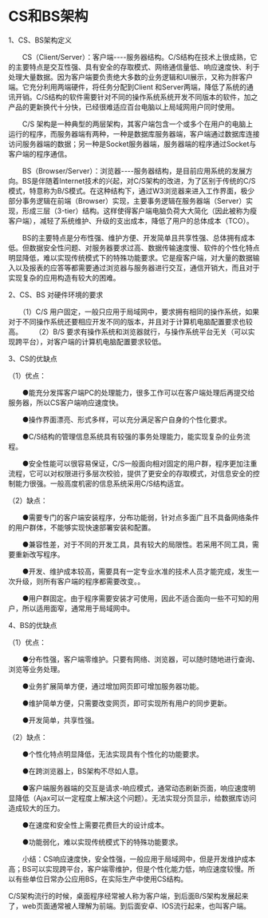 # CS和BS架构
1、CS、BS架构定义



　　CS（Client/Server）：客户端----服务器结构。C/S结构在技术上很成熟，它的主要特点是交互性强、具有安全的存取模式、网络通信量低、响应速度快、利于处理大量数据。因为客户端要负责绝大多数的业务逻辑和UI展示，又称为胖客户端。它充分利用两端硬件，将任务分配到Client 和Server两端，降低了系统的通讯开销。C/S结构的软件需要针对不同的操作系统系统开发不同版本的软件，加之产品的更新换代十分快，已经很难适应百台电脑以上局域网用户同时使用。

　　C/S 架构是一种典型的两层架构，其客户端包含一个或多个在用户的电脑上运行的程序，而服务器端有两种，一种是数据库服务器端，客户端通过数据库连接访问服务器端的数据；另一种是Socket服务器端，服务器端的程序通过Socket与客户端的程序通信。

　　BS（Browser/Server）：浏览器----服务器结构，是目前应用系统的发展方向。BS是伴随着Internet技术的兴起，对C/S架构的改进，为了区别于传统的C/S 模式，特意称为B/S模式。在这种结构下，通过W3浏览器来进入工作界面，极少部分事务逻辑在前端（Browser）实现，主要事务逻辑在服务器端（Server）实现，形成三层（3-tier）结构。这样使得客户端电脑负荷大大简化（因此被称为瘦客户端），减轻了系统维护、升级的支出成本，降低了用户的总体成本（TCO）。

　　BS的主要特点是分布性强、维护方便、开发简单且共享性强、总体拥有成本低。但数据安全性问题、对服务器要求过高、数据传输速度慢、软件的个性化特点明显降低，难以实现传统模式下的特殊功能要求。它是瘦客户端，对大量的数据输入以及报表的应答等都需要通过浏览器与服务器进行交互，通信开销大，而且对于实现复杂的应用构造有较大的困难。

2、CS、BS 对硬件环境的要求

　　（1）C/S 用户固定，一般只应用于局域网中，要求拥有相同的操作系统，如果对于不同操作系统还要相应开发不同的版本，并且对于计算机电脑配置要求也较高。
　　（2）B/S 要求有操作系统和浏览器就行，与操作系统平台无关（可以实现跨平台），对客户端的计算机电脑配置要求较低。

3、CS的优缺点



（1）优点：

　　●能充分发挥客户端PC的处理能力，很多工作可以在客户端处理后再提交给服务器，所以CS客户端响应速度快。

　　●操作界面漂亮、形式多样，可以充分满足客户自身的个性化要求。  

　　●C/S结构的管理信息系统具有较强的事务处理能力，能实现复杂的业务流程。

　　●安全性能可以很容易保证，C/S一般面向相对固定的用户群，程序更加注重流程，它可以对权限进行多层次校验，提供了更安全的存取模式，对信息安全的控制能力很强。一般高度机密的信息系统采用C/S结构适宜。

（2）缺点：

　　●需要专门的客户端安装程序，分布功能弱，针对点多面广且不具备网络条件的用户群体，不能够实现快速部署安装和配置。

　　●兼容性差，对于不同的开发工具，具有较大的局限性。若采用不同工具，需要重新改写程序。  

　　●开发、维护成本较高，需要具有一定专业水准的技术人员才能完成，发生一次升级，则所有客户端的程序都需要改变。。

　　●用户群固定。由于程序需要安装才可使用，因此不适合面向一些不可知的用户，所以适用面窄，通常用于局域网中。

4、BS的优缺点



（1）优点：

　　●分布性强，客户端零维护。只要有网络、浏览器，可以随时随地进行查询、浏览等业务处理。 

　　●业务扩展简单方便，通过增加网页即可增加服务器功能。  

　　●维护简单方便，只需要改变网页，即可实现所有用户的同步更新。 

　　●开发简单，共享性强。

（2）缺点：

　　●个性化特点明显降低，无法实现具有个性化的功能要求。 

　　●在跨浏览器上，BS架构不尽如人意。

　　●客户端服务器端的交互是请求-响应模式，通常动态刷新页面，响应速度明显降低（Ajax可以一定程度上解决这个问题）。无法实现分页显示，给数据库访问造成较大的压力。 

　　●在速度和安全性上需要花费巨大的设计成本。

　　●功能弱化，难以实现传统模式下的特殊功能要求。

　　小结：CS响应速度快，安全性强，一般应用于局域网中，但是开发维护成本高；BS可以实现跨平台，客户端零维护，但是个性化能力低，响应速度较慢。所以有些单位日常办公应用BS，在实际生产中使用CS结构。


C/S架构流行的时候，桌面程序经常被人称为客户端，到后面B/S架构发展起来了，web页面通常被人理解为前端。到后面安卓、IOS流行起来，也叫客户端。
